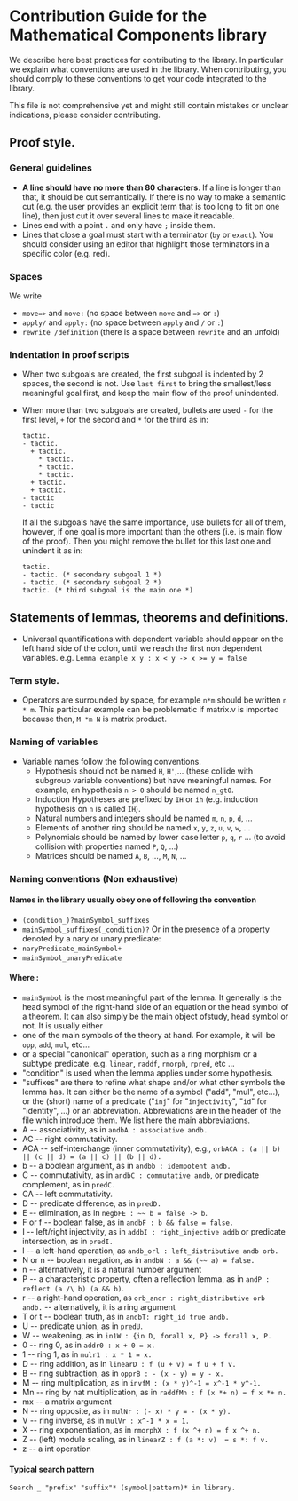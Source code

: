 # Contribution Guide for the Mathematical Components library

We describe here best practices for contributing to the library. In
particular we explain what conventions are used in the library. When
contributing, you should comply to these conventions to get your code
integrated to the library.

This file is not comprehensive yet and might still contain mistakes or
unclear indications, please consider contributing.

## Proof style.
### General guidelines
- **A line should have no more than 80 characters**. If a line is
longer than that, it should be cut semantically. If there is no way to
make a semantic cut (e.g. the user provides an explicit term that is
too long to fit on one line), then just cut it over several lines to
make it readable.
- Lines end with a point `.` and only have `;` inside them.
- Lines that close a goal must start with a terminator (`by` or
  `exact`). You should consider using an editor that highlight those
  terminators in a specific color (e.g. red).

### Spaces
We write
- `move=>` and `move:` (no space between `move` and `=>` or `:`)
- `apply/` and `apply:` (no space between `apply` and `/` or `:`)
- `rewrite /definition` (there is a space between `rewrite` and an unfold)

### Indentation in proof scripts
- When two subgoals are created, the first subgoal is indented by 2
  spaces, the second is not. Use `last first` to bring the
  smallest/less meaningful goal first, and keep the main flow of the
  proof unindented.
- When more than two subgoals are created, bullets are used `-` for
  the first level, `+` for the second and `*` for the third as in:
  ```
  tactic.
  - tactic.
    + tactic.
      * tactic.
      * tactic.
      * tactic.
    + tactic.
    + tactic.
  - tactic
  - tactic
  ```

  If all the subgoals have the same importance, use bullets for all of
  them, however, if one goal is more important than the others
  (i.e. is main flow of the proof). Then you might remove the bullet
  for this last one and unindent it as in:
  ```
  tactic.
  - tactic. (* secondary subgoal 1 *)
  - tactic. (* secondary subgoal 2 *)
  tactic. (* third subgoal is the main one *)
  ```

## Statements of lemmas, theorems and definitions.

- Universal quantifications with dependent variable should appear on the left hand side of the colon, until we reach the first non dependent variables. e.g.
  `Lemma example x y : x < y -> x >= y = false`

### Term style.
- Operators are surrounded by space, for example `n*m` should be written `n * m`.
This particular example can be problematic if matrix.v is imported because then, `M *m N` is matrix product.

### Naming of variables
- Variable names follow the following conventions.
  + Hypothesis should not be named `H`, `H'`,... (these collide with
  subgroup variable conventions) but have meaningful names. For
  example, an hypothesis `n > 0` should be named `n_gt0`.
  + Induction Hypotheses are prefixed by `IH` or `ih` (e.g. induction hypothesis on `n` is called `IH`).
  + Natural numbers and integers should be named `m`, `n`, `p`, `d`, ...
  + Elements of another ring should be named `x`, `y`, `z`, `u`, `v`, `w`, ...
  + Polynomials should be named by lower case letter `p`, `q`, `r` ... (to avoid collision with properties named `P`, `Q`, ...)
  + Matrices should be named `A`, `B`, ..., `M`, `N`, ...
  
### Naming conventions (Non exhaustive)
#### Names in the library usually obey one of following the convention
 - `(condition_)?mainSymbol_suffixes`
 - `mainSymbol_suffixes(_condition)?`
Or in the presence of a property denoted by a nary or unary predicate:
 - `naryPredicate_mainSymbol+`
 - `mainSymbol_unaryPredicate`
#### Where :
 - `mainSymbol` is the most meaningful part of the lemma. It generally is the head symbol of the right-hand side of an equation or the head symbol of a theorem. It can also simply be the main object ofstudy, head symbol or not. It is usually either
  - one of the main symbols of the theory at hand. For example, it will be `opp`, `add`, `mul`, etc...
  - or a special "canonical" operation, such as a ring morphism or a
    subtype predicate. e.g. `linear`, `raddf`, `rmorph`, `rpred`, etc ...
 - "condition" is used when the lemma applies under some hypothesis.
 - "suffixes" are there to refine what shape and/or what other symbols  the lemma has. It can either be the name of a symbol ("add", "mul",  etc...), or the (short) name of a predicate ("`inj`" for "`injectivity`", "`id`" for "identity", ...) or an abbreviation.
Abbreviations are in the header of the file which introduce them. We list here the main abbreviations.
  - A -- associativity, as in `andbA : associative andb.`
  - AC -- right commutativity.
  - ACA -- self-interchange (inner commutativity), e.g., `orbACA : (a || b) || (c || d) = (a || c) || (b || d).`
  - b -- a boolean argument, as in `andbb : idempotent andb.`
  - C -- commutativity, as in `andbC : commutative andb`,
    or predicate complement, as in `predC.`
  - CA -- left commutativity.
  - D -- predicate difference, as in `predD.`
  - E -- elimination, as in `negbFE : ~~ b = false -> b`.
  - F or f -- boolean false, as in `andbF : b && false = false.`
  - I -- left/right injectivity, as in `addbI : right_injective addb` or predicate  intersection, as in `predI.`
  - l -- a left-hand operation, as `andb_orl : left_distributive andb orb.`
  - N or n -- boolean negation, as in `andbN : a && (~~ a) = false.`
  - n -- alternatively, it is a natural number argument
  - P -- a characteristic property, often a reflection lemma, as in
     `andP : reflect (a /\ b) (a && b)`.
  - r -- a right-hand operation, as `orb_andr : right_distributive orb andb.`
      -- alternatively, it is a ring argument
  - T or t -- boolean truth, as in `andbT: right_id true andb.`
  - U -- predicate union, as in `predU`.
  - W -- weakening, as in `in1W : {in D, forall x, P} -> forall x, P.`
  - 0 -- ring 0, as in `addr0 : x + 0 = x.`
  - 1 -- ring 1, as in `mulr1 : x * 1 = x.`
  - D -- ring addition, as in `linearD : f (u + v) = f u + f v.`
  - B -- ring subtraction, as in `opprB : - (x - y) = y - x.`
  - M -- ring multiplication, as in `invfM : (x * y)^-1 = x^-1 * y^-1.`
  - Mn -- ring by nat multiplication, as in `raddfMn : f (x *+ n) = f x *+ n.`
  - mx -- a matrix argument
  - N -- ring opposite, as in `mulNr : (- x) * y = - (x * y).`
  - V -- ring inverse, as in `mulVr : x^-1 * x = 1.`
  - X -- ring exponentiation, as in `rmorphX : f (x ^+ n) = f x ^+ n.`
  - Z -- (left) module scaling, as in `linearZ : f (a *: v)  = s *: f v.`
  - z -- a int operation
#### Typical search pattern
`Search _ "prefix" "suffix"* (symbol|pattern)* in library.`

